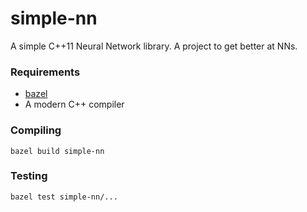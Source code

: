 # simple-nn

A simple C++11 Neural Network library. A project to get better at NNs.

### Requirements

- [bazel](https://bazel.build)
- A modern C++ compiler

### Compiling

`bazel build simple-nn`

### Testing

`bazel test simple-nn/...`
